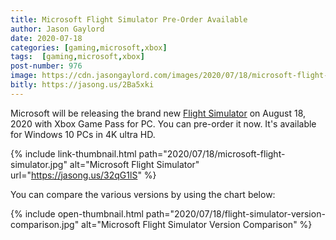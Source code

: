```yaml
---
title: Microsoft Flight Simulator Pre-Order Available
author: Jason Gaylord
date: 2020-07-18
categories: [gaming,microsoft,xbox]
tags:  [gaming,microsoft,xbox]
post-number: 976
image: https://cdn.jasongaylord.com/images/2020/07/18/microsoft-flight-simulator.jpg
bitly: https://jasong.us/2Ba5xki
---
```


Microsoft will be releasing the brand new [Flight Simulator](https://jasong.us/32qG1lS) on August 18, 2020 with Xbox Game Pass for PC. You can pre-order it now. It's available for Windows 10 PCs in 4K ultra HD. 

{% include link-thumbnail.html path="2020/07/18/microsoft-flight-simulator.jpg" alt="Microsoft Flight Simulator" url="https://jasong.us/32qG1lS" %}

You can compare the various versions by using the chart below:

{% include open-thumbnail.html path="2020/07/18/flight-simulator-version-comparison.jpg" alt="Microsoft Flight Simulator Version Comparison" %}